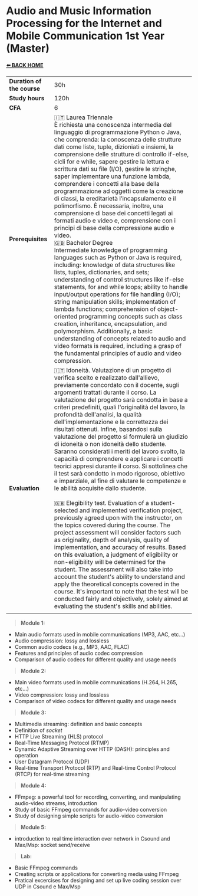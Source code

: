 # **Audio and Music Information Processing for the Internet and Mobile Communication 1st Year (Master)** 

[**⬅️ BACK HOME**](/HOME.md)  


|                          |     |
|:-------------------------|:----|  
|**Duration of the course**|30h  |
|**Study hours**           |120h |
|**CFA**                   |6    |
|**Prerequisites**         |🇮🇹 Laurea Triennale<br>È richiesta una conoscenza intermedia del linguaggio di programmazione Python o Java, che comprenda: la conoscenza delle strutture dati come liste, tuple, dizioniati e insiemi, la comprensione delle strutture di controllo if-else, cicli for e while, sapere gestire la lettura e scrittura dati su file (I/O), gestire le stringhe, saper implementare una funzione lambda, comprendere i concetti alla base della programmazione ad oggetti come la creazione di classi, la ereditarietà l’incapsulamento e il polimorfismo. È necessaria, inoltre, una comprensione di base dei concetti legati ai formati audio e video e, comprensione con i principi di base della compressione audio e video.<br>🇬🇧 Bachelor Degree<br>Intermediate knowledge of programming languages such as Python or Java is required, including: knowledge of data structures like lists, tuples, dictionaries, and sets; understanding of control structures like if-else statements, for and while loops; ability to handle input/output operations for file handling (I/O); string manipulation skills; implementation of lambda functions; comprehension of object-oriented programming concepts such as class creation, inheritance, encapsulation, and polymorphism. Additionally, a basic understanding of concepts related to audio and video formats is required, including a grasp of the fundamental principles of audio and video compression. |
|**Evaluation**            |🇮🇹 Idoneità. Valutazione di un progetto di verifica scelto e realizzato dall'allievo, previamente concordato con il docente, sugli argomenti trattati durante il corso. La valutazione del progetto sarà condotta in base a criteri predefiniti, quali l'originalità del lavoro, la profondità dell'analisi, la qualità dell'implementazione e la correttezza dei risultati ottenuti. Infine, basandosi sulla valutazione del progetto si formulerà un giudizio di idoneità o non idoneità dello studente. Saranno considerati i meriti del lavoro svolto, la capacità di comprendere e applicare i concetti teorici appresi durante il corso. Si sottolinea che il test sarà condotto in modo rigoroso, obiettivo e imparziale, al fine di valutare le competenze e le abilità acquisite dallo studente.<br><br>🇬🇧 Elegibility test. Evaluation of a student-selected and implemented verification project, previously agreed upon with the instructor, on the topics covered during the course. The project assessment will consider factors such as originality, depth of analysis, quality of implementation, and accuracy of results. Based on this evaluation, a judgment of eligibility or non-eligibility will be determined for the student. The assessment will also take into account the student's ability to understand and apply the theoretical concepts covered in the course. It's important to note that the test will be conducted fairly and objectively, solely aimed at evaluating the student's skills and abilities.|
|                          |     |

>**Module 1:**
- Main audio formats used in mobile communications (MP3, AAC, etc...)
- Audio compression: lossy and lossless
- Common audio codecs (e.g., MP3, AAC, FLAC)
- Features and principles of audio codec compression
- Comparison of audio codecs for different quality and usage needs

>**Module 2:**
- Main video formats used in mobile communications (H.264, H.265, etc...)
- Video compression: lossy and lossless
- Comparison of video codecs for different quality and usage needs

>**Module 3:**
- Multimedia streaming: definition and basic concepts
- Definition of *socket*
- HTTP Live Streaming (HLS) protocol
- Real-Time Messaging Protocol (RTMP)
- Dynamic Adaptive Streaming over HTTP (DASH): principles and operation
- User Datagram Protocol (UDP)
- Real-time Transport Protocol (RTP) and Real-time Control Protocol (RTCP) for real-time streaming

>**Module 4:**
- FFmpeg: a powerful tool for recording, converting, and manipulating audio-video streams, introduction
- Study of basic FFmpeg commands for audio-video conversion
- Study of designing simple scripts for audio-video conversion

>**Module 5:**  
- introduction to real time interaction over network in Csound and Max/Msp: socket send/receive

>**Lab:**
- Basic FFmpeg commands
- Creating scripts or applications for converting media using FFmpeg
- Pratical excercises for designing and set up live coding session over UDP in Csound e Max/Msp  